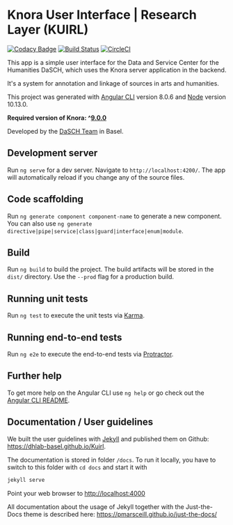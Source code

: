 # Knora User Interface | Research Layer (KUIRL)

[![Codacy Badge](https://api.codacy.com/project/badge/Grade/ddfe61cdc2a14c3b89e34d2f49cd64fa)](https://www.codacy.com/app/dhlab-basel/Kuirl?utm_source=github.com&amp;utm_medium=referral&amp;utm_content=dhlab-basel/Kuirl&amp;utm_campaign=Badge_Grade)
[![Build Status](https://travis-ci.com/dhlab-basel/Kuirl.svg?branch=master)](https://travis-ci.com/dhlab-basel/Kuirl)
[![CircleCI](https://circleci.com/gh/dhlab-basel/Kuirl.svg?style=svg)](https://circleci.com/gh/dhlab-basel/Kuirl)

This app is a simple user interface for the Data and Service Center for the
Humanities DaSCH, which uses the Knora server application in the backend.

It's a system for annotation and linkage of sources in arts and humanities.

This project was generated with
[Angular CLI](https://github.com/angular/angular-cli) version 8.0.6 and [Node](https://nodejs.org/en/) version 10.13.0.

**Required version of Knora: ^[9.0.0](https://github.com/dhlab-basel/Knora/releases/tag/v9.0.0)**

Developed by the [DaSCH Team](https://dasch.swiss) in Basel.

## Development server

Run `ng serve` for a dev server. Navigate to `http://localhost:4200/`. The app
will automatically reload if you change any of the source files.

## Code scaffolding

Run `ng generate component component-name` to generate a new component. You can
also use `ng generate directive|pipe|service|class|guard|interface|enum|module`.

## Build

Run `ng build` to build the project. The build artifacts will be stored in the
`dist/` directory. Use the `--prod` flag for a production build.

## Running unit tests

Run `ng test` to execute the unit tests via [Karma](https://karma-runner.github.io).

## Running end-to-end tests

Run `ng e2e` to execute the end-to-end tests via [Protractor](http://www.protractortest.org/).

## Further help

To get more help on the Angular CLI use `ng help` or go check out the
[Angular CLI README](https://github.com/angular/angular-cli/blob/master/README.md).

## Documentation / User guidelines

We built the user guidelines with [Jekyll](https://jekyllrb.com/) and published
them on Github: <https://dhlab-basel.github.io/Kuirl>.

The documentation is stored in folder `/docs`. To run it locally, you have to
switch to this folder with `cd docs` and start it with

```bash
jekyll serve
```

Point your web browser to <http://localhost:4000>

All documentation about the usage of Jekyll together with the Just-the-Docs theme
is described here: <https://pmarsceill.github.io/just-the-docs/>
